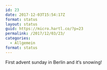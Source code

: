 ```yaml
---
id: 23
date: 2017-12-03T15:54:17Z
format: status
layout: status
guid: https://micro.hartl.co/?p=23
permalink: /2017/12/03/23/
categories:
  - Allgemein
format: status
---
```

First advent sunday in Berlin and it‘s snowing!